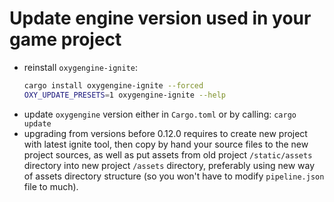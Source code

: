 # Update engine version used in your game project

- reinstall `oxygengine-ignite`:
  ```bash
  cargo install oxygengine-ignite --forced
  OXY_UPDATE_PRESETS=1 oxygengine-ignite --help
  ```
- update `oxygengine` version either in `Cargo.toml` or by calling: `cargo update`
- upgrading from versions before 0.12.0 requires to create new project with
  latest ignite tool, then copy by hand your source files to the new project
  sources, as well as put assets from old project `/static/assets` directory
  into new project `/assets` directory, preferably using new way of assets
  directory structure (so you won't have to modify `pipeline.json` file to much).
